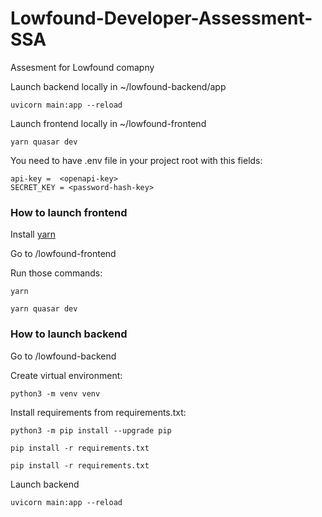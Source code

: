 # Lowfound-Developer-Assessment-SSA
Assesment for Lowfound comapny

Launch backend locally in ~/lowfound-backend/app
```
uvicorn main:app --reload
```

Launch frontend locally in ~/lowfound-frontend
```
yarn quasar dev
```

You need to have .env file in your project root with this fields:
```
api-key =  <openapi-key>
SECRET_KEY = <password-hash-key>
```
### How to launch frontend

Install [yarn](https://classic.yarnpkg.com/en/docs/install#windows-stable)

Go to /lowfound-frontend

Run those commands: 

```
yarn
```

```
yarn quasar dev
```
### How to launch backend

Go to /lowfound-backend

Create virtual environment:

```
python3 -m venv venv
```

Install requirements from  requirements.txt:

```
python3 -m pip install --upgrade pip
```

```
pip install -r requirements.txt
```


```
pip install -r requirements.txt
```
Launch backend
```
uvicorn main:app --reload
```
